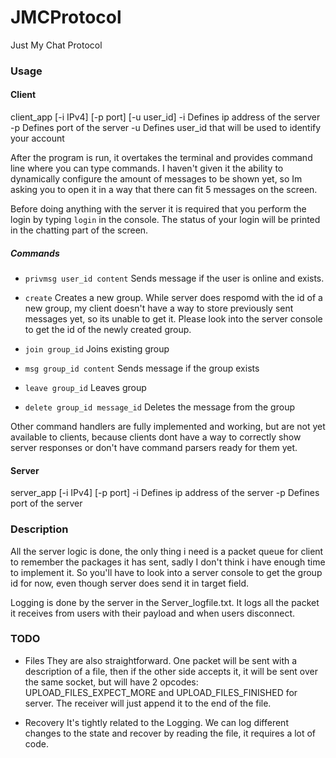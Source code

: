 # JMCProtocol
Just My Chat Protocol

### Usage
#### Client
client_app [-i IPv4] [-p port] [-u user_id]
  -i Defines ip address of the server
  -p Defines port of the server
  -u Defines user_id that will be used to identify your account


After the program is run, it overtakes the terminal and provides command line where you can type commands.
I haven't given it the ability to dynamically configure the amount of messages to be shown yet, so Im asking you to open it in a way that there can fit 5 messages on the screen. 

Before doing anything with the server it is required that you perform the login by typing `login` in the console. The status of your login will be printed in the chatting part of the screen.

##### Commands
- `privmsg user_id content`
Sends message if the user is online and exists.

- `create`
Creates a new group. While server does respomd with the id of a new group, my client doesn't have a way to store previously sent messages yet, so its unable to get it. Please look into the server console to get the id of the newly created group.

- `join group_id`
Joins existing group

- `msg group_id content`
Sends message if the group exists

- `leave group_id`
Leaves group

- `delete group_id message_id`
Deletes the message from the group

Other command handlers are fully implemented and working, but are not yet available to clients, because clients dont have a way to correctly show server responses or don't have command parsers ready for them yet.


#### Server
server_app [-i IPv4] [-p port]
  -i Defines ip address of the server
  -p Defines port of the server


### Description
All the server logic is done, the only thing i need is a packet queue for client to remember the packages it has sent, sadly I don't think i have enough time to implement it. So you'll have to look into a server console to get the group id for now, even though server does send it in target field.

Logging is done by the server in the Server_logfile.txt. It logs all the packet it receives from users with their payload and when users disconnect.

### TODO
- Files
They are also straightforward. One packet will be sent with a description of a file, then if the other side accepts it, it will be sent over the same socket, but will have 2 opcodes: UPLOAD_FILES_EXPECT_MORE and UPLOAD_FILES_FINISHED for server. The receiver will just append it to the end of the file.

- Recovery
It's tightly related to the Logging. We can log different changes to the state and recover by reading the file, it requires a lot of code.
